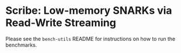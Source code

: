# Scribe: Low-memory SNARKs via Read-Write Streaming

Please see the `bench-utils` README for instructions on how to run the benchmarks.
